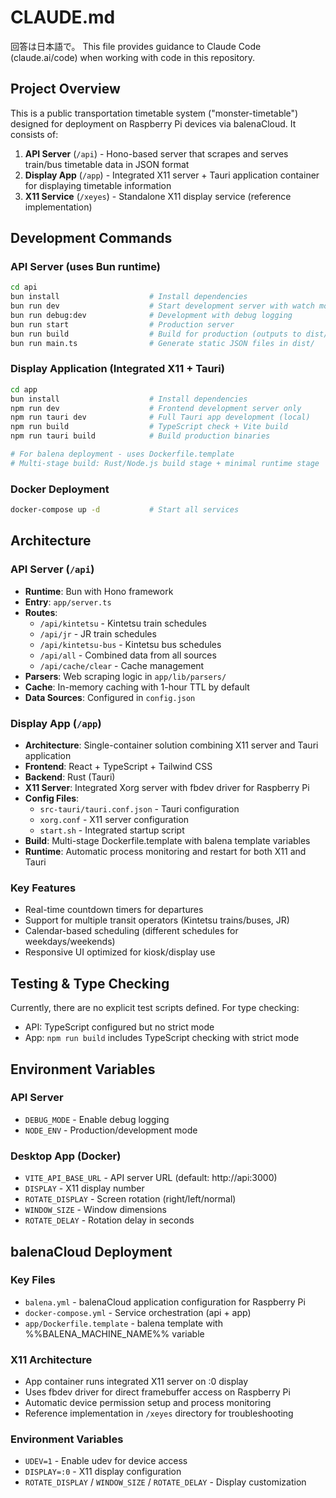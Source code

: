 # CLAUDE.md
回答は日本語で。
This file provides guidance to Claude Code (claude.ai/code) when working with code in this repository.

## Project Overview

This is a public transportation timetable system ("monster-timetable") designed for deployment on Raspberry Pi devices via balenaCloud. It consists of:

1. **API Server** (`/api`) - Hono-based server that scrapes and serves train/bus timetable data in JSON format
2. **Display App** (`/app`) - Integrated X11 server + Tauri application container for displaying timetable information
3. **X11 Service** (`/xeyes`) - Standalone X11 display service (reference implementation)

## Development Commands

### API Server (uses Bun runtime)
```bash
cd api
bun install                    # Install dependencies
bun run dev                    # Start development server with watch mode
bun run debug:dev              # Development with debug logging
bun run start                  # Production server
bun run build                  # Build for production (outputs to dist/)
bun run main.ts                # Generate static JSON files in dist/
```

### Display Application (Integrated X11 + Tauri)
```bash
cd app
bun install                    # Install dependencies
npm run dev                    # Frontend development server only
npm run tauri dev              # Full Tauri app development (local)
npm run build                  # TypeScript check + Vite build
npm run tauri build            # Build production binaries

# For balena deployment - uses Dockerfile.template
# Multi-stage build: Rust/Node.js build stage + minimal runtime stage
```

### Docker Deployment
```bash
docker-compose up -d           # Start all services
```

## Architecture

### API Server (`/api`)
- **Runtime**: Bun with Hono framework
- **Entry**: `app/server.ts`
- **Routes**: 
  - `/api/kintetsu` - Kintetsu train schedules
  - `/api/jr` - JR train schedules
  - `/api/kintetsu-bus` - Kintetsu bus schedules
  - `/api/all` - Combined data from all sources
  - `/api/cache/clear` - Cache management
- **Parsers**: Web scraping logic in `app/lib/parsers/`
- **Cache**: In-memory caching with 1-hour TTL by default
- **Data Sources**: Configured in `config.json`

### Display App (`/app`)
- **Architecture**: Single-container solution combining X11 server and Tauri application
- **Frontend**: React + TypeScript + Tailwind CSS
- **Backend**: Rust (Tauri)
- **X11 Server**: Integrated Xorg server with fbdev driver for Raspberry Pi
- **Config Files**: 
  - `src-tauri/tauri.conf.json` - Tauri configuration
  - `xorg.conf` - X11 server configuration
  - `start.sh` - Integrated startup script
- **Build**: Multi-stage Dockerfile.template with balena template variables
- **Runtime**: Automatic process monitoring and restart for both X11 and Tauri

### Key Features
- Real-time countdown timers for departures
- Support for multiple transit operators (Kintetsu trains/buses, JR)
- Calendar-based scheduling (different schedules for weekdays/weekends)
- Responsive UI optimized for kiosk/display use

## Testing & Type Checking

Currently, there are no explicit test scripts defined. For type checking:
- API: TypeScript configured but no strict mode
- App: `npm run build` includes TypeScript checking with strict mode

## Environment Variables

### API Server
- `DEBUG_MODE` - Enable debug logging
- `NODE_ENV` - Production/development mode

### Desktop App (Docker)
- `VITE_API_BASE_URL` - API server URL (default: http://api:3000)
- `DISPLAY` - X11 display number
- `ROTATE_DISPLAY` - Screen rotation (right/left/normal)
- `WINDOW_SIZE` - Window dimensions
- `ROTATE_DELAY` - Rotation delay in seconds

## balenaCloud Deployment

### Key Files
- `balena.yml` - balenaCloud application configuration for Raspberry Pi
- `docker-compose.yml` - Service orchestration (api + app)
- `app/Dockerfile.template` - balena template with %%BALENA_MACHINE_NAME%% variable

### X11 Architecture
- App container runs integrated X11 server on :0 display
- Uses fbdev driver for direct framebuffer access on Raspberry Pi
- Automatic device permission setup and process monitoring
- Reference implementation in `/xeyes` directory for troubleshooting

### Environment Variables
- `UDEV=1` - Enable udev for device access
- `DISPLAY=:0` - X11 display configuration
- `ROTATE_DISPLAY` / `WINDOW_SIZE` / `ROTATE_DELAY` - Display customization